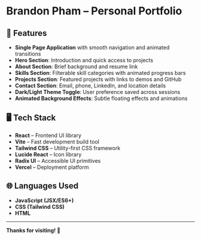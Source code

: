 # Brandon Pham – Personal Portfolio

## 🚀 Features

- **Single Page Application** with smooth navigation and animated transitions
- **Hero Section**: Introduction and quick access to projects
- **About Section**: Brief background and resume link
- **Skills Section**: Filterable skill categories with animated progress bars
- **Projects Section**: Featured projects with links to demos and GitHub
- **Contact Section**: Email, phone, LinkedIn, and location details
- **Dark/Light Theme Toggle**: User preference saved across sessions
- **Animated Background Effects**: Subtle floating effects and animations

## 🖥️ Tech Stack

- **React** – Frontend UI library
- **Vite** – Fast development build tool
- **Tailwind CSS** – Utility-first CSS framework
- **Lucide React** – Icon library
- **Radix UI** – Accessible UI primitives
- **Vercel** – Deployment platform

## 🌐 Languages Used

- **JavaScript (JSX/ES6+)**
- **CSS (Tailwind CSS)**
- **HTML**

---

**Thanks for visiting! 👾**